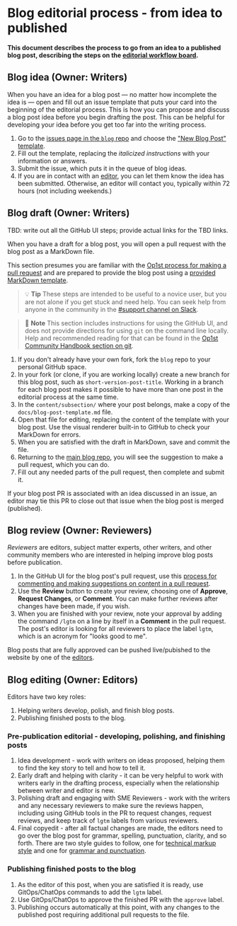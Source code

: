  <!-- Title, author, date block standard in all files -->
# Blog editorial process - from idea to published
<!-- Commented out so it doesn't render to webpage
----
*Author(s): @quaid*<br/>
*Date Created: 2022-04-24*<br/>
*Date Updated: N/A or YYYY-MM-DD*<br/>
*Status: DRAFT*<br/>
----
-->
<!-- Brief description standard in all files -->
**This document describes the process to go from an idea to a published blog post, describing the steps on the [editorial workflow board](TBD).**

## Blog idea (Owner: Writers)

When you have an idea for a blog post — no matter how incomplete the idea is — open and fill out an issue template that puts your card into the beginning of the editorial process.
This is how you can propose and discuss a blog post idea before you begin drafting the post.
This can be helpful for developing your idea before you get too far into the writing process.

1. Go to the [issues page in the `blog` repo](https://github.com/operate-first/blog/issues) and choose the ["New Blog Post" template](TBD).
1. Fill out the template, replacing the _italicized instructions_ with your information or answers.
1. Submit the issue, which puts it in the queue of blog ideas.
1. If you are in contact with an [editor](TBD), you can let them know the idea has been submitted.
 Otherwise, an editor will contact you, typically within 72 hours (not including weekends.)

## Blog draft (Owner: Writers)

TBD: write out all the GitHub UI steps; provide actual links for the TBD links.

When you have a draft for a blog post, you will open a pull request with the blog post as a MarkDown file.

This section presumes you are familiar with the [Op1st process for making a pull request](TBD) and are prepared to provide the blog post using a [provided MarkDown template](TBD).

> :bulb: **Tip** These steps are intended to be useful to a novice user, but you are not alone if you get stuck and need help.
You can seek help from anyone in the community in the [#support channel on Slack](TBD).

> :notebook: **Note** This section includes instructions for using the GitHub UI, and does not provide directions for using `git` on the command line locally.
Help and recommended reading for that can be found in the [Op1st Community Handbook section on git](TBD).

1. If you don't already have your own fork, fork the `blog` repo to your personal GitHub space.
1. In your fork (or clone, if you are working locally) create a new branch for this blog post, such as `short-version-post-title`.
 Working in a branch for each blog post makes it possible to have more than one post in the editorial process at the same time.
1. In the `content/subsection/` where your post belongs, make a copy of the `docs/blog-post-template.md` file.
1. Open that file for editing, replacing the content of the template with your blog post.
 Use the visual renderer built-in to GitHub to check your MarkDown for errors.
1. When you are satisfied with the draft in MarkDown, save and commit the file.
1. Returning to the [main blog repo](https://github.com/operate-first/blog), you will see the suggestion to make a pull request, which you can do.
1. Fill out any needed parts of the pull request, then complete and submit it.

If your blog post PR is associated with an idea discussed in an issue, an editor may tie this PR to close out that issue when the blog post is merged (published).

## Blog review (Owner: Reviewers)

_Reviewers_ are editors, subject matter experts, other writers, and other community members who are interested in helping improve blog posts before publication.

1. In the GitHub UI for the blog post's pull request, use this [process for commenting and making suggestions on content in a pull request](TBD).
1. Use the **Review** button to create your review, choosing one of **Approve**, **Request Changes**, or **Comment**.
You can make further reviews after changes have been made, if you wish.
1. When you are finished with your review, note your approval by adding the command `/lgtm` on a line by itself in a __Comment__ in the pull request.
The post's editor is looking for all reviewers to place the label `lgtm`, which is an acronym for "looks good to me".

Blog posts that are fully approved can be pushed live/pubished to the website by one of the [editors](TBD).

## Blog editing (Owner: Editors)

Editors have two key roles:

1. Helping writers develop, polish, and finish blog posts.
1. Publishing finished posts to the blog.

### Pre-publication editorial - developing, polishing, and finishing posts

1. Idea development - work with writers on ideas proposed, helping them to find the key story to tell and how to tell it.
1. Early draft and helping with clarity - it can be very helpful to work with writers early in the drafting process, especially when the relationship between writer and editor is new.
1. Polishing draft and engaging with SME Reviewers - work with the writers and any necessary reviewers to make sure the reviews happen, including using GitHub tools in the PR to request changes, request reviews, and keep track of `lgtm` labels from various reviewers.
1. Final copyedit - after all factual changes are made, the editors need to go over the blog post for grammar, spelling, punctuation, clarity, and so forth.
 There are two style guides to follow, one for [technical markup style](TBD) and one for [grammar and punctuation](TBD).  

### Publishing finished posts to the blog

1. As the editor of this post, when you are satisfied  it is ready, use GitOps/ChatOps commands to add the `lgtm` label.
1. Use GitOps/ChatOps to approve the finished PR with the `approve` label.
1. Publishing occurs automatically at this point, with any changes to the published post requiring additional pull requests to the file.
